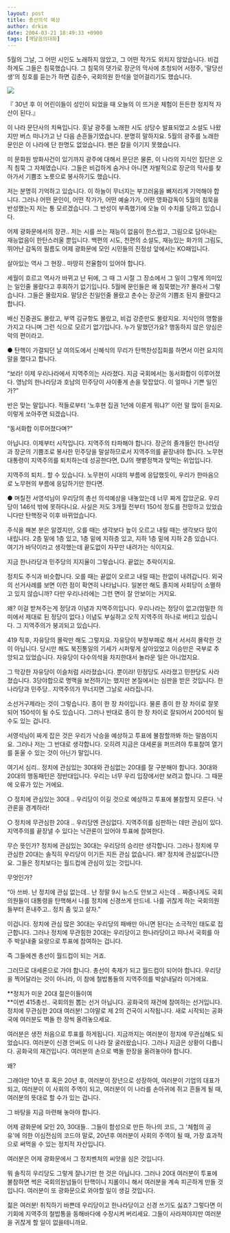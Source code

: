 ```yaml
---
layout: post
title: 총선의석 예상
author: drkim
date: 2004-03-21 18:49:33 +0900
tags: [깨달음의대화]
---
```

5월의 그날, 그 어떤 시인도 노래하지 않았고, 그 어떤 작가도 외치지 않았습니다. 비겁하게도 그들은 침묵했습니다. 그 침묵의 댓가로 장군의 막사에 초청되어 서정주, '말당선생'의 칭호를 듣는가 하면 김춘수, 국회의원 한석을 얻어걸리기도 했습니다. 


  ![](http://drkimz.com/technote/board/KDR/upimg/1079859811.jpg)


  『 30년 후 이 어린이들이 성인이 되었을 때 오늘의 이 뜨거운 체험이 든든한 정치적 자산이 된다.』


이 나라 문단사의 치욕입니다. 훗날 광주를 노래한 시도 상당수 발표되었고 소설도 나왔지만 버스 떠나가고 난 다음 손흔들기였습니다. 분명히 말하지요. 5월의 광주를 노래한 문인은 이 나라에 단 한명도 없었습니다. 펜은 칼을 이기지 못했습니다. 

미 문화원 방화사건이 있기까지 광주에 대해서 문단은 물론, 이 나라의 지식인 집단은 오직 침묵 그 자체였습니다. 그들은 비겁하게 숨거나 아니면 자발적으로 장군의 막사를 찾아가서 기쁨조 노릇으로 봉사하기도 했습니다. 

저는 분명히 기억하고 있습니다. 이 하늘이 무너지는 부끄러움을 뼈저리게 기억해야 합니다. 그러나 어떤 문인이, 어떤 작가가, 어떤 예술가가, 어떤 영화감독이 5월의 침묵을 반성했는지 저는 통 모르겠습니다. 그 반성이 부족했기에 오늘 이 수치를 당하고 있습니다. 

어제 광화문에서의 장관.. 저는 시를 쓰는 재능이 없음이 한스럽고, 그림으로 담아내는 재능없음이 한탄스러울 뿐입니다. 백편의 시도, 천편의 소설도, 재능있는 화가의 그림도, 뛰어난 감독의 필름도 어제 광화문에 모인 시민들의 진정성 앞에서는 KO패입니다. 

살아있는 역사 그 현장.. 마땅히 전율함이 있어야 합니다. 

세월이 흐르고 역사가 바뀌고 난 뒤에, 그 때 그 시절 그 장소에서 그 일이 그렇게 의미있는 일인줄 몰랐다고 후회하기 없기입니다. 5월에 문인들은 왜 침묵했는가? 몰라서 그렇습니다. 그들은 몰랐지요. 말당은 친일인줄 몰랐고 춘수는 장군의 기쁨조 된지 몰랐다고 합니다. 

배신 진중권도 몰랐고, 부역 김규항도 몰랐고, 비겁 강준만도 몰랐지요. 지식인의 명함을 가지고 다니며 그런 식으로 모르기 없기입니다. 누가 말했던가요? 행동하지 않은 양심은 악의 편이라고. 





● 탄핵이 가결되던 날 여의도에서 신혜식의 무리가 탄핵찬성집회를 하면서 이런 요지의 말을 했다고 합니다. 

“보라! 이제 우리나라에서 지역주의는 사라졌다. 지금 국회에서는 동서화합이 이루어졌다. 영남의 한나라당과 호남의 민주당이 사이좋게 손을 맞잡았다. 이 얼마나 기쁜 일인가?”

반은 맞는 말입니다. 적들로부터 '노후현 집권 1년에 이룬게 뭐냐?' 이런 말 많이 듣지요. 이렇게 쏘아주면 되겠습니다. 

“동서화합 이루어졌다며?” 

아닙니다. 이제부터 시작입니다. 지역주의 타파해야 합니다. 장군의 졸개들인 한나라당과 장군의 기쁨조로 봉사한 민주당을 말살하므로서 지역주의를 끝장내야 합니다. 노무현대통령이 지역주의를 퇴치하는데 성공한다면, DJ의 햇볕정책과 맞먹는 위업입니다. 

지역주의 퇴치.. 할 수 있습니다. 노무현이 시대의 부름에 응답했듯이, 우리가 한마음으로 노무현의 부름에 응답하기만 한다면. 





● 며칠전 서영석님이 우리당의 총선 의석예상을 내놓았는데 너무 짜게 잡았군요. 우리당이 146석 밖에 못하다니요. 사실은 저도 3개월 전부터 150석 정도를 전망하고 있었습니다만 탄핵정국 이후 바뀌었습니다. 

주식을 해본 분은 알겠지만, 오를 때는 생각보다 높이 오르고 내릴 때는 생각보다 많이 내립니다. 2층 밑에 1층 있고, 1층 밑에 지하층 있고, 지하 1층 밑에 지하 2층 있습니다. 여기가 바닥이라고 생각했는데 끝도없이 자꾸만 내려가는 식이지요.

지금 한나라당과 민주당의 지지율이 그렇습니다. 끝없는 추락이지요.

정치도 주식과 비슷합니다. 오를 때는 끝없이 오르고 내릴 때는 한없이 내려갑니다. 외국의 선거사례를 보면 이런 점이 확연히 나타납니다. 일본만 해도 졸지에 사회당이 소멸하고 있지 않습니까? 다만 우리나라에는 그런 면이 잘 안보이는 거지요. 

왜? 이걸 받쳐주는게 정당과 이념과 지역주의입니다. 우리나라는 정당이 없고(엄밀한 의미에서 제대로 된 정당이 없다.) 이념도 부실하고 오직 지역주의 하나로 버티고 있습니다. 그 지역주의가 붕괴되고 있습니다. 

419 직후, 자유당의 몰락만 해도 그렇지요. 자유당이 부정부패로 해서 서서히 몰락한 것이 아닙니다. 당시만 해도 북진통일의 기세가 시퍼렇게 살아있었고 이승만은 국부로 추앙되고 있었습니다. 자유당이 다수의석을 차지한대서 놀라운 일은 아니었지요.

그 막강한 자유당이 이슬처럼 사라졌습니다. 뿐이랴! 민정당도 사라졌고 민한당도 사라졌습니다. 3당야합으로 명맥을 보전하기는 했지만 본질에서는 심판을 받은 것입니다. 한나라당과 민주당.. 지역주의가 무너지면 그날로 사라집니다. 

소선거구제라는 것이 그렇습니다. 종이 한 장 차이입니다. 물론 종이 한 장 차이로 잘못되어 150석이 될 수도 있습니다. 그러나 반대로 종이 한 장 차이로 잘되어서 200석이 될 수도 있는 겁니다. 

서영석님이 짜게 잡은 것은 우리가 낙승을 예상하고 투표에 불참할까봐 하는 말씀이지요. 그러나 저는 그 반대로 생각합니다. 오히려 지금은 대세론을 퍼뜨려야 투표참여 열기를 돋울 수 있는 것이 아닌가 말입니다. 

여기서 심리.. 정치에 관심있는 30대와 관심없는 20대를 잘 구분해야 합니다. 30대와 20대의 행동패턴은 정반대입니다. 우리는 너무 우리 입장에서만 보려고 합니다. 그 때문에 오류가 있는 거에요.

○ 정치에 관심있는 30대 .. 우리당이 이길 것으로 예상하고 투표에 불참할지 모른다. 낙관론을 경계하라!

○ 정치에 무관심한 20대 .. 우리당엔 관심없다. 지역주의를 심판하는 데만 관심이 있다. 지역주의를 끝장낼 수 있다는 낙관론이 있어야 투표에 참여한다.

무슨 뜻인가? 정치에 관심있는 30대는 우리당의 승리만 생각합니다. 그러나 정치에 무관심한 20대는 솔직히 우리당이 이기든 지든 관심 없습니다. 왜? 정치에 관심없다니깐요. 그들은 정치보다는 월드컵에 관심이 있는 것입니다.

무엇인가? 

“아 쓰바. 난 정치에 관심 없는데.. 난 정말 9시 뉴스도 안보고 사는데 .. 짜증나게도 국회의원들이 대통령을 탄핵해서 나를 정치에 신경쓰게 만드네. 나를 귀찮게 하는 국회의원들부터 혼내주고.. 정치 좀 잊고 살자.”

이겁니다. 정치에 관심 많은 30대는 우리당의 패배만 아니면 된다는 소극적인 태도로 접근합니다. 그러나 정치에 무관힘한 20대는 우리당이고 한나라당이고 떠나서 국회를 아주 박살내줄 요량으로 투표에 참여하는 겁니다. 

즉 그들에겐 총선이 월드컵이 되는 거죠.

그러므로 대세론으로 가야 합니다. 총선이 축제가 되고 월드컵이 되어야 합니다. 우리당을 찍어달라는 것이 아니라, 이 참에 철밥통들의 지역주의를 박살내달라 이거에요. 

**정치가 미운 20대 젊은이들이여  
**이번 415총선.. 국회의원 뽑는 선거 아닙니다. 공화국의 재건에 참여하는 선거입니다. 정치에 무관심한 20대 여러분! 그야말로 제 2의 건국이 시작됩니다. 새로 시작되는 공화국에 여러분도 벽돌 한 장씩 올려놓으세요. 

여러분은 생전 처음으로 투표를 하게됩니다. 지금까지는 여러분이 정치에 무관심해도 되었습니다. 여러분이 신경 안써도 이 나라 잘 굴러왔습니다. 그러나 지금은 상황이 다릅니다. 공화국의 재건입니다. 여러분의 손으로 벽돌 한장을 올려놓아야 합니다. 

왜? 

그래야만 10년 후 혹은 20년 후, 여러분이 장년으로 성장하여, 여러분이 기업의 대표가 되고, 여러분이 이 사회의 주역이 되고, 여러분이 이 나라를 손아귀에 쥐고 흔들게 될 때, 여러분의 뜻대로 할 수가 있는 겁니다. 

그 바탕을 지금 마련해 놓아야 합니다. 

어제 광화문에 모인 20, 30대들.. 그들이 함성으로 만든 하나의 코드, 그 '체험의 공유'에 의한 이심전심의 코드야 말로, 20년후 여러분이 사회의 주역이 될 때, 가장 효과적으로 써먹을 수 있는 정치적 자산입니다. 

여러분은 어제 광화문에서 그 정치벤처의 씨앗을 심은 것입니다. 

뭐 솔직히 우리당도 그렇게 잘나기만 한 것은 아닙니다. 그러나 20대 여러분이 투표에 불참하면 썩은 국회의원넘들이 탄핵이니 지롤이니 해서 여러분을 계속 피곤하게 만들 것입니다. 여러분이 또 광화문으로 와야할 일이 생길 것입니다. 

젊은 여러분! 취직하기 바쁜데 우리당이고 한나라당이고 신경 쓰기도 싫죠? 그렇다면 이 기회에 지역주의 철밥통을 동해바다에 수장시켜 버리세요. 그들이 사라져야지만 여러분을 귀찮게 할 일이 없을테니까요.